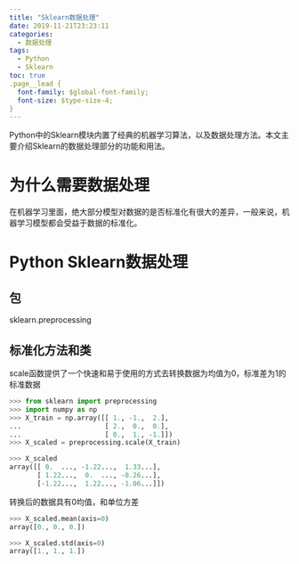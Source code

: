 ```yaml
---
title: "Sklearn数据处理"
date: 2019-11-21T23:23:11
categories:
  - 数据处理
tags:
  - Python
  - Sklearn
toc: true
.page__lead {
  font-family: $global-font-family;
  font-size: $type-size-4;
}
---
```


Python中的Sklearn模块内置了经典的机器学习算法，以及数据处理方法。本文主要介绍Sklearn的数据处理部分的功能和用法。

# 为什么需要数据处理
在机器学习里面，绝大部分模型对数据的是否标准化有很大的差异，一般来说，机器学习模型都会受益于数据的标准化。
# Python Sklearn数据处理
## 包
sklearn.preprocessing
## 标准化方法和类
scale函数提供了一个快速和易于使用的方式去转换数据为均值为0，标准差为1的标准数据
```Python
>>> from sklearn import preprocessing
>>> import numpy as np
>>> X_train = np.array([[ 1., -1.,  2.],
...                     [ 2.,  0.,  0.],
...                     [ 0.,  1., -1.]])
>>> X_scaled = preprocessing.scale(X_train)

>>> X_scaled                                          
array([[ 0.  ..., -1.22...,  1.33...],
       [ 1.22...,  0.  ..., -0.26...],
       [-1.22...,  1.22..., -1.06...]])
```
转换后的数据具有0均值，和单位方差
```Python
>>> X_scaled.mean(axis=0)
array([0., 0., 0.])

>>> X_scaled.std(axis=0)
array([1., 1., 1.])
```

